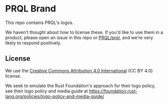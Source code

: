 # PRQL Brand

This repo contains PRQL's logos.

We haven't thought about how to license these. If you'd like to use them in a
product, please open an issue in this repo or
[PRQL/prql](https://github.com/PRQL/prql), and we're very likely to respond
positively.

## License

We use the [Creative Commons Attribution 4.0 International](https://creativecommons.org/licenses/by/4.0/) (CC BY 4.0) license.

We seek to emulate the Rust Foundation's approach for their logo policy, see their logo policy and media guide at https://foundation.rust-lang.org/policies/logo-policy-and-media-guide/
